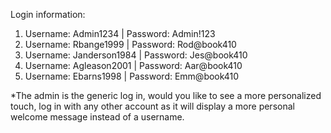 Login information:
1. Username: Admin1234 | Password: Admin!123
2. Username: Rbange1999 | Password: Rod@book410
3. Username: Janderson1984 | Password: Jes@book410
4. Username: Agleason2001 | Password: Aar@book410
5. Username: Ebarns1998 | Password: Emm@book410

*The admin is the generic log in, 
would you like to see a more personalized touch, 
log in with any other account as it will display a more personal
welcome message instead of a username. 